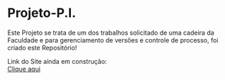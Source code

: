 # Projeto-P.I.

Este Projeto se trata de um dos trabalhos solicitado de uma cadeira da Faculdade e para gerenciamento de versões e controle de processo, foi criado este Repositório!

Link do Site ainda em construção:
<br>
<a href ='https://azsolutions.pythonanywhere.com' target='_blank'>Clique aqui</a>

